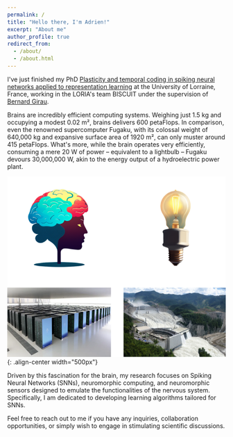 ```yaml
---
permalink: /
title: "Hello there, I'm Adrien!"
excerpt: "About me"
author_profile: true
redirect_from: 
  - /about/
  - /about.html
---
```


I've just finished my PhD [Plasticity and temporal coding in spiking neural networks applied to representation learning](http://docnum.univ-lorraine.fr/public/DDOC_T_2022_0299_FOIS.pdf) at the University of Lorraine, France, working in the LORIA's team BISCUIT under the supervision of [Bernard Girau](https://www.loria.fr/fr/la-recherche/les-equipes/biscuit/).

Brains are incredibly efficient computing systems. 
Weighing just 1.5 kg and occupying a modest 0.02 m², brains delivers 600 petaFlops.
In comparison, even the renowned supercomputer Fugaku, with its colossal weight of 640,000 kg and expansive surface area of 1920 m², can only muster around 415 petaFlops.
What's more, while the brain operates very efficiently, consuming a mere 20 W of power – equivalent to a lightbulb – Fugaku devours 30,000,000 W, akin to the energy output of a hydroelectric power plant.

![Comparing the brain and a supercomputer](/images/compare_brain_fugaku_1.png){: .align-center width="500px"}

Driven by this fascination for the brain, my research focuses on Spiking Neural Networks (SNNs), neuromorphic computing, and neuromorphic sensors designed to emulate the functionalities of the nervous system.
Specifically, I am dedicated to developing learning algorithms tailored for SNNs.

Feel free to reach out to me if you have any inquiries, collaboration opportunities, or simply wish to engage in stimulating scientific discussions.